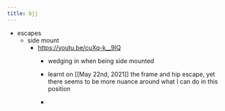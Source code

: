 ```yaml
---
title: bjj
---
```


- escapes
	 - side mount
		 - https://youtu.be/cuXq-k__9lQ
			 - wedging in when being side mounted

			 - learnt on [[May 22nd, 2021]] the frame and hip escape, yet there seems to be more nuance around what I can do in this position 

			 - 
